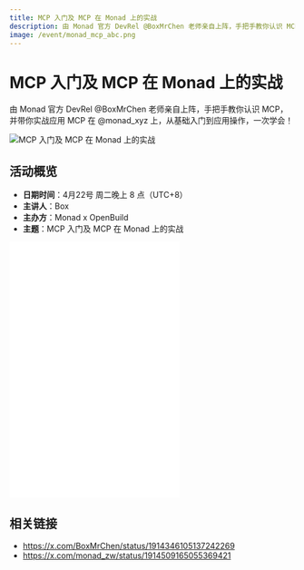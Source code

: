 ```yaml
---
title: MCP 入门及 MCP 在 Monad 上的实战
description: 由 Monad 官方 DevRel @BoxMrChen 老师亲自上阵，手把手教你认识 MCP，并带你实战应用 MCP 在 @monad_xyz 上，从基础入门到应用操作，一次学会！
image: /event/monad_mcp_abc.png
---
```


# MCP 入门及 MCP 在 Monad 上的实战

由 Monad 官方 DevRel @BoxMrChen 老师亲自上阵，手把手教你认识 MCP，并带你实战应用 MCP 在 @monad_xyz 上，从基础入门到应用操作，一次学会！

![MCP 入门及 MCP 在 Monad 上的实战](/event/monad_mcp_abc.png)

## 活动概览
- **日期时间**：4月22号 周二晚上 8 点（UTC+8）
- **主讲人**：Box
- **主办方**：Monad x OpenBuild
- **主题**：MCP 入门及 MCP 在 Monad 上的实战

<iframe src="//player.bilibili.com/player.html?isOutside=true&aid=114385817178335&bvid=BV1rPLbzTEhF&cid=25788488973&p=1" scrolling="no" border="0"  height="450" frameborder="no" framespacing="0" allowfullscreen="true" allow="autoplay; microphone; speaker" muted></iframe>


## 相关链接
- https://x.com/BoxMrChen/status/1914346105137242269  
- https://x.com/monad_zw/status/1914509165055369421  
